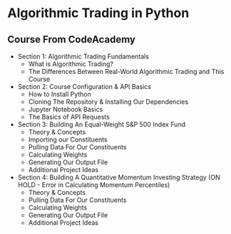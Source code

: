 # Algorithmic Trading in Python

## Course From CodeAcademy

* Section 1: Algorithmic Trading Fundamentals
  * What is Algorithmic Trading?
  * The Differences Between Real-World Algorithmic Trading and This Course
* Section 2: Course Configuration & API Basics
  * How to Install Python
  * Cloning The Repository & Installing Our Dependencies
  * Jupyter Notebook Basics
  * The Basics of API Requests
* Section 3: Building An Equal-Weight S&P 500 Index Fund
  * Theory & Concepts
  * Importing our Constituents
  * Pulling Data For Our Constituents
  * Calculating Weights
  * Generating Our Output File
  * Additional Project Ideas
* Section 4: Building A Quantitative Momentum Investing Strategy (ON HOLD - Error in Calculating Momentum Percentiles) 
  * Theory & Concepts
  * Pulling Data For Our Constituents
  * Calculating Weights
  * Generating Our Output File
  * Additional Project Ideas
